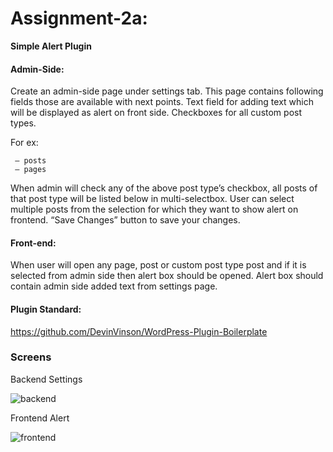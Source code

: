 # Assignment-2a: 

**Simple Alert Plugin**

#### Admin-Side:

Create an admin-side page under settings tab. This page contains following fields those are available with next points.
Text field for adding text which will be displayed as alert on front side.
Checkboxes for all custom post types.

For ex:

	 – posts
 	 – pages

When admin will check any of the above post type’s checkbox, all posts of that post type will be listed below in multi-selectbox. User can select multiple posts from the selection for which they want to show alert on frontend.
“Save Changes” button to save your changes.

#### Front-end:

When user will open any page, post or custom post type post and if it is selected from admin side then alert box should be opened.
Alert box should contain admin side added text from settings page.
 
 
 #### Plugin Standard:
 https://github.com/DevinVinson/WordPress-Plugin-Boilerplate
 
 
 ### Screens
 
 Backend Settings
 
 ![backend](https://public.boxcloud.com/api/2.0/internal_files/273798017761/versions/288134408317/representations/png_paged_2048x2048/content/1.png?access_token=1!47DV1Y_DxO1SqxPM2xusmd0508ykAFdGuUWpJt0D90S4ypk3Lrf6BgnWGVUuKqswgLb3XeRx29vat76_ogBEB64Hn5bR8Z7SHybvYBOLi-m3_c-R0t4_-VFmN04b2pLflxtu-gqXksp_wAdHn0gt5oY_b-4dtLdw9QxDGDfOO0m9eQxNJ5TrqcNJg5fIOAYdTEP4J7k-mUvsrP-Ejfx_sGefegSBLLHv8xL0FEX3R7_EBb3lHC4rsW28A1AU7DMcZdImSK69c4z8alXVGhQnAfBt3xuoFnEgVm8NPtzKdTtq8iWN3WV3hiq8dxw1EPFCv9eraa3emF1Se7vRSXufCPPAQQQPDuqziIWdmOaVHEJGpEpG7QeWsweuAh6SvRsjqceT1clmEiCYsUgW5g..)
 
 Frontend Alert
 
 ![frontend](https://public.boxcloud.com/api/2.0/internal_files/273797688889/versions/288134071993/representations/png_paged_2048x2048/content/1.png?access_token=1!WK4uSpcIa5MpBOleR5i7G9pqLlEfbsp8FVEGOSAns43-2sMzuq8w5zTxsr5RM3e0m0E0JGuLZe0CSj2t1b8C4sK7rVSAqWWyK3B5EUM2Dd9QxI9HU3-t0A1z-U3AAaXmgoxEFi2pF6nqq0XlferS8ZOHga7d-8QU7Fw88S9X5VLO0pjB34cZa6oCFx7ypyW_0pgG9WTOb4pTcX9mlS43f1-i246SBiXN4oPxMUodObaS_XrIIqkRvHH9LrEHqjgXktRvB22qHsf3lJcV6NsarHzhLLzf_BSEEpxvHIYZQU5f_RwojFCqDRNhQexLvfRTZwD3VTyCFiOzJ5JqjbfKO1CDNeWNqDFryvwHgqZcuCjgGpO64idzznYgVqn4tIZ5arV4Zj5IBXyv3wOPfw..)
